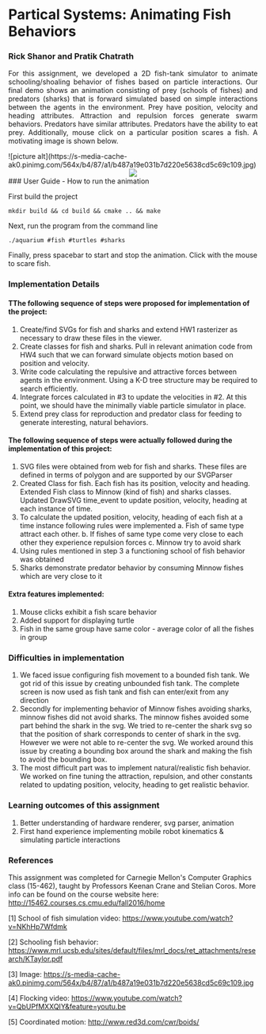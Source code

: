 # Partical Systems: Animating Fish Behaviors
### Rick Shanor and Pratik Chatrath
<p align="justify">
For this assignment, we developed a 2D fish-tank simulator to animate schooling/shoaling behavior of fishes based on particle interactions. Our final demo shows an animation consisting of prey (schools of fishes) and predators (sharks) that is forward simulated based on simple interactions between the agents in the environment. Prey have position, velocity and heading attributes. Attraction and repulsion forces generate swarm behaviors. Predators have similar attributes. Predators have the ability to eat prey. Additionally, mouse click on a particular position scares a fish. A motivating image is shown below.    
</p>
![picture alt](https://s-media-cache-ak0.pinimg.com/564x/b4/87/a1/b487a19e031b7d220e5638cd5c69c109.jpg)
<div style="text-align:center"><img src ="https://s-media-cache-ak0.pinimg.com/564x/b4/87/a1/b487a19e031b7d220e5638cd5c69c109.jpg" /></div>
### User Guide - How to run the animation

First build the project
```
mkdir build && cd build && cmake .. && make
```

Next, run the program from the command line
```
./aquarium #fish #turtles #sharks
```

 Finally, press spacebar to start and stop the animation. Click with the mouse to scare fish.

### Implementation Details

#### TThe following sequence of steps were proposed for implementation of the project:

 1. Create/find SVGs for fish and sharks and extend HW1 rasterizer as necessary to draw these files in the viewer.
2. Create classes for fish and sharks. Pull in relevant animation code from HW4 such that we can forward simulate objects motion based on position and velocity.
3. Write code calculating the repulsive and attractive forces between agents in the environment. Using a K-D tree structure may be required to search efficiently.
4. Integrate forces calculated in #3 to update the velocities in #2. At this point, we should have the minimally viable particle simulator in place.
5. Extend prey class for reproduction and predator class for feeding to generate interesting, natural behaviors.

#### The following sequence of steps were actually followed during the implementation of this project:
 1. SVG files were obtained from web for fish and sharks. These files are defined in terms of polygon and are supported by our SVGParser
2. Created Class for fish. Each fish has its position, velocity and heading. Extended Fish class to Minnow (kind of fish) and sharks classes. Updated DrawSVG time_event to update position, velocity, heading at each instance of time.
3. To calculate the updated position, velocity, heading of each fish at a time instance following rules were implemented 
    a. Fish of same type attract each other. 
    b. If fishes of same type come very close to each other they experience repulsion forces 
    c. Minnow try to avoid shark
4. Using rules mentioned in step 3 a functioning school of fish behavior was obtained
5. Sharks demonstrate predator behavior by consuming Minnow fishes which are very close to it

#### Extra features implemented:
1. Mouse clicks exhibit a fish scare behavior
2. Added support for displaying turtle
3. Fish in the same group have same color - average color of all the fishes in group

### Difficulties in implementation
1. We faced issue configuring fish movement to a bounded fish tank. We got rid of this issue by creating unbounded fish tank. The complete screen is now used as fish tank and fish can enter/exit from any direction
2. Secondly for implementing behavior of Minnow fishes avoiding sharks, minnow fishes did not avoid sharks. The minnow fishes avoided some part behind the shark in the svg. We tried to re-center the shark svg so that the position of shark corresponds to center of shark in the svg. However we were not able to re-center the svg. We worked around this issue by creating a bounding box around the shark and making the fish to avoid the bounding box.
3. The most difficult part was to implement natural/realistic fish behavior. We worked on fine tuning the attraction, repulsion, and other constants related to updating position, velocity, heading to get realistic behavior.

### Learning outcomes of this assignment
1. Better understanding of hardware renderer, svg parser, animation 
2. First hand experience implementing mobile robot kinematics & simulating particle interactions

### References
This assignment was completed for Carnegie Mellon's Computer Graphics class (15-462), taught by Professors Keenan Crane and Stelian Coros. More info can be found on the course website here: http://15462.courses.cs.cmu.edu/fall2016/home

[1] School of fish simulation video: https://www.youtube.com/watch?v=NKhHp7Wfdmk

[2] Schooling fish behavior: https://www.mrl.ucsb.edu/sites/default/files/mrl_docs/ret_attachments/research/KTaylor.pdf

[3] Image: https://s-media-cache-ak0.pinimg.com/564x/b4/87/a1/b487a19e031b7d220e5638cd5c69c109.jpg

[4] Flocking video: https://www.youtube.com/watch?v=QbUPfMXXQIY&feature=youtu.be

[5] Coordinated motion: http://www.red3d.com/cwr/boids/
